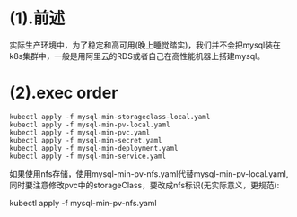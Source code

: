 # (1).前述

实际生产环境中，为了稳定和高可用(晚上睡觉踏实)，我们并不会把mysql装在k8s集群中，一般是用阿里云的RDS或者自己在高性能机器上搭建mysql。

# (2).exec order

```
kubectl apply -f mysql-min-storageclass-local.yaml
kubectl apply -f mysql-min-pv-local.yaml
kubectl apply -f mysql-min-pvc.yaml
kubectl apply -f mysql-min-secret.yaml
kubectl apply -f mysql-min-deployment.yaml
kubectl apply -f mysql-min-service.yaml
```

如果使用nfs存储，使用mysql-min-pv-nfs.yaml代替mysql-min-pv-local.yaml,同时要注意修改pvc中的storageClass，要改成nfs标识(无实际意义，更规范):

kubectl apply -f mysql-min-pv-nfs.yaml
